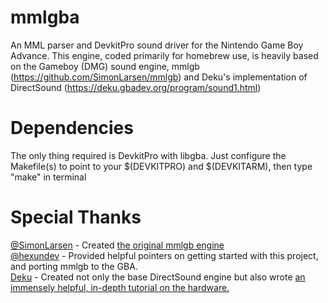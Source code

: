 # mmlgba
An MML parser and DevkitPro sound driver for the Nintendo Game Boy Advance. This engine, coded primarily for homebrew use, is heavily based on the Gameboy (DMG) sound engine, mmlgb (https://github.com/SimonLarsen/mmlgb) and Deku's implementation of DirectSound (https://deku.gbadev.org/program/sound1.html)

# Dependencies
The only thing required is DevkitPro with libgba. Just configure the Makefile(s) to point to your $(DEVKITPRO) and $(DEVKITARM), then type "make" in terminal

# Special Thanks
<a href="https://github.com/SimonLarsen">@SimonLarsen</a> - Created <a href="https://github.com/SimonLarsen/mmlgb">the original mmlgb engine</a><br>
<a href="https://github.com/hexundev">@hexundev</a> - Provided helpful pointers on getting started with this project, and porting mmlgb to the GBA.<br>
<a href="https://deku.gbadev.org/program/sound1.html">Deku</a> - Created not only the base DirectSound engine but also wrote <a href="https://deku.gbadev.org/program/sound1.html">an immensely helpful, in-depth tutorial on the hardware.</a>
